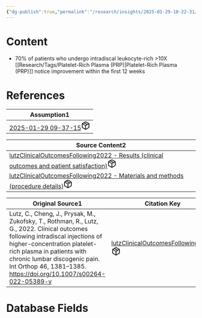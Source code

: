 ```yaml
---
{"dg-publish":true,"permalink":"/research/insights/2025-01-29-10-22-31/","updated":"2025-01-29T10:22:31-05:00"}
---
```


# Content
- 70% of patients who undergo intradiscal leukocyte-rich >10X [[Research/Tags/Platelet-Rich Plasma (PRP)\|Platelet-Rich Plasma (PRP)]] notice improvement within the first 12 weeks
# References
<div><table class="dataview table-view-table"><thead class="table-view-thead"><tr class="table-view-tr-header"><th class="table-view-th"><span>Assumption</span><span class="dataview small-text">1</span></th></tr></thead><tbody class="table-view-tbody"><tr><td><span><a data-tooltip-position="top" aria-label="Research/Assumptions/2025-01-29 09-37-15.md" data-href="Research/Assumptions/2025-01-29 09-37-15.md" href="Research/Assumptions/2025-01-29 09-37-15.md" class="internal-link" target="_blank" rel="noopener nofollow" fileclass-name="Research Links">2025-01-29 09-37-15</a><a class="metadata-menu fileclass-icon"><svg xmlns="http://www.w3.org/2000/svg" width="24" height="24" viewBox="0 0 24 24" fill="none" stroke="currentColor" stroke-width="2" stroke-linecap="round" stroke-linejoin="round" class="svg-icon lucide-package"><path d="m7.5 4.27 9 5.15"></path><path d="M21 8a2 2 0 0 0-1-1.73l-7-4a2 2 0 0 0-2 0l-7 4A2 2 0 0 0 3 8v8a2 2 0 0 0 1 1.73l7 4a2 2 0 0 0 2 0l7-4A2 2 0 0 0 21 16Z"></path><path d="m3.3 7 8.7 5 8.7-5"></path><path d="M12 22V12"></path></svg></a></span></td></tr></tbody></table></div><div><table class="dataview table-view-table"><thead class="table-view-thead"><tr class="table-view-tr-header"><th class="table-view-th"><span>Source Content</span><span class="dataview small-text">2</span></th></tr></thead><tbody class="table-view-tbody"><tr><td><span><a data-tooltip-position="top" aria-label="Research/Source Content/lutzClinicalOutcomesFollowing2022 - Results (clinical outcomes and patient satisfaction).md" data-href="Research/Source Content/lutzClinicalOutcomesFollowing2022 - Results (clinical outcomes and patient satisfaction).md" href="Research/Source Content/lutzClinicalOutcomesFollowing2022 - Results (clinical outcomes and patient satisfaction).md" class="internal-link" target="_blank" rel="noopener nofollow" fileclass-name="Research Links">lutzClinicalOutcomesFollowing2022 - Results (clinical outcomes and patient satisfaction)</a><a class="metadata-menu fileclass-icon"><svg xmlns="http://www.w3.org/2000/svg" width="24" height="24" viewBox="0 0 24 24" fill="none" stroke="currentColor" stroke-width="2" stroke-linecap="round" stroke-linejoin="round" class="svg-icon lucide-package"><path d="m7.5 4.27 9 5.15"></path><path d="M21 8a2 2 0 0 0-1-1.73l-7-4a2 2 0 0 0-2 0l-7 4A2 2 0 0 0 3 8v8a2 2 0 0 0 1 1.73l7 4a2 2 0 0 0 2 0l7-4A2 2 0 0 0 21 16Z"></path><path d="m3.3 7 8.7 5 8.7-5"></path><path d="M12 22V12"></path></svg></a></span></td></tr><tr><td><span><a data-tooltip-position="top" aria-label="Research/Source Content/lutzClinicalOutcomesFollowing2022 - Materials and methods (procedure details).md" data-href="Research/Source Content/lutzClinicalOutcomesFollowing2022 - Materials and methods (procedure details).md" href="Research/Source Content/lutzClinicalOutcomesFollowing2022 - Materials and methods (procedure details).md" class="internal-link" target="_blank" rel="noopener nofollow" fileclass-name="Research Links">lutzClinicalOutcomesFollowing2022 - Materials and methods (procedure details)</a><a class="metadata-menu fileclass-icon"><svg xmlns="http://www.w3.org/2000/svg" width="24" height="24" viewBox="0 0 24 24" fill="none" stroke="currentColor" stroke-width="2" stroke-linecap="round" stroke-linejoin="round" class="svg-icon lucide-package"><path d="m7.5 4.27 9 5.15"></path><path d="M21 8a2 2 0 0 0-1-1.73l-7-4a2 2 0 0 0-2 0l-7 4A2 2 0 0 0 3 8v8a2 2 0 0 0 1 1.73l7 4a2 2 0 0 0 2 0l7-4A2 2 0 0 0 21 16Z"></path><path d="m3.3 7 8.7 5 8.7-5"></path><path d="M12 22V12"></path></svg></a></span></td></tr></tbody></table></div><div><table class="dataview table-view-table"><thead class="table-view-thead"><tr class="table-view-tr-header"><th class="table-view-th"><span>Original Source</span><span class="dataview small-text">1</span></th><th class="table-view-th"><span>Citation Key</span></th></tr></thead><tbody class="table-view-tbody"><tr><td><span>Lutz, C., Cheng, J., Prysak, M., Zukofsky, T., Rothman, R., Lutz, G., 2022. Clinical outcomes following intradiscal injections of higher-concentration platelet-rich plasma in patients with chronic lumbar discogenic pain. Int Orthop 46, 1381–1385. <a rel="noopener nofollow" class="external-link" href="https://doi.org/10.1007/s00264-022-05389-y" target="_blank">https://doi.org/10.1007/s00264-022-05389-y</a></span></td><td><span><a data-tooltip-position="top" aria-label="Research/Evidence Sources/lutzClinicalOutcomesFollowing2022.md" data-href="Research/Evidence Sources/lutzClinicalOutcomesFollowing2022.md" href="Research/Evidence Sources/lutzClinicalOutcomesFollowing2022.md" class="internal-link" target="_blank" rel="noopener nofollow" fileclass-name="Research Links">lutzClinicalOutcomesFollowing2022</a><a class="metadata-menu fileclass-icon"><svg xmlns="http://www.w3.org/2000/svg" width="24" height="24" viewBox="0 0 24 24" fill="none" stroke="currentColor" stroke-width="2" stroke-linecap="round" stroke-linejoin="round" class="svg-icon lucide-package"><path d="m7.5 4.27 9 5.15"></path><path d="M21 8a2 2 0 0 0-1-1.73l-7-4a2 2 0 0 0-2 0l-7 4A2 2 0 0 0 3 8v8a2 2 0 0 0 1 1.73l7 4a2 2 0 0 0 2 0l7-4A2 2 0 0 0 21 16Z"></path><path d="m3.3 7 8.7 5 8.7-5"></path><path d="M12 22V12"></path></svg></a></span></td></tr></tbody></table></div>

# Database Fields